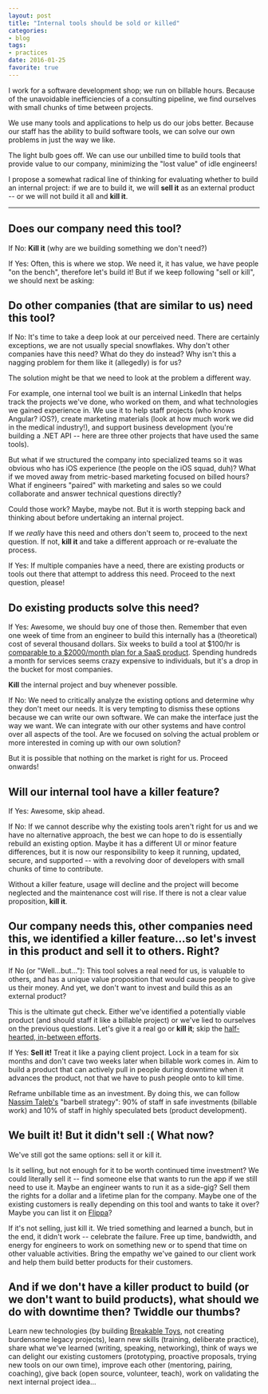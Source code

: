 ```yaml
---
layout: post
title: "Internal tools should be sold or killed"
categories:
- blog
tags:
- practices
date: 2016-01-25
favorite: true
---
```


I work for a software development shop; we run on billable hours. Because of the unavoidable inefficiencies of a consulting pipeline, we find ourselves with small chunks of time between projects.

We use many tools and applications to help us do our jobs better. Because our staff has the ability to build software tools, we can solve our own problems in just the way we like.

The light bulb goes off. We can use our unbilled time to build tools that provide value to our company, minimizing the "lost value" of idle engineers!

I propose a somewhat radical line of thinking for evaluating whether to build an internal project: if we are to build it, we will **sell it** as an external product -- or we will not build it all and **kill it**.

---

## Does our company need this tool?

If No: **Kill it** (why are we building something we don't need?) 

If Yes: Often, this is where we stop. We need it, it has value, we have people "on the bench", therefore let's build it! But if we keep following "sell or kill", we should next be asking:

## Do other companies (that are similar to us) need this tool?

If No: It's time to take a deep look at our perceived need. There are certainly exceptions, we are not usually special snowflakes. Why don't other companies have this need? What do they do instead? Why isn't this a nagging problem for them like it (allegedly) is for us?

The solution might be that we need to look at the problem a different way. 

For example, one internal tool we built is an internal LinkedIn that helps track the projects we've done, who worked on them, and what technologies we gained experience in. We use it to help staff projects (who knows Angular? iOS?), create marketing materials (look at how much work we did in the medical industry!), and support business development (you're building a .NET API -- here are three other projects that have used the same tools).

But what if we structured the company into specialized teams so it was obvious who has iOS experience (the people on the iOS squad, duh)? What if we moved away from metric-based marketing focused on billed hours? What if engineers "paired" with marketing and sales so we could collaborate and answer technical questions directly?

Could those work? Maybe, maybe not. But it is worth stepping back and thinking about before undertaking an internal project.

If we *really* have this need and others don't seem to, proceed to the next question. If not, **kill it** and take a different approach or re-evaluate the process.

If Yes: If multiple companies have a need, there are existing products or tools out there that attempt to address this need. Proceed to the next question, please!

## Do existing products solve this need?

If Yes: Awesome, we should buy one of those then. Remember that even one week of time from an engineer to build this internally has a (theoretical) cost of several thousand dollars. Six weeks to build a tool at $100/hr is [comparable to a $2000/month plan for a SaaS product][bm]. Spending hundreds a month for services seems crazy expensive to individuals, but it's a drop in the bucket for most companies.

**Kill** the internal project and buy whenever possible.

If No: We need to critically analyze the existing options and determine why they don't meet our needs. It is very tempting to dismiss these options because we can write our own software. We can make the interface just the way we want. We can integrate with our other systems and have control over all aspects of the tool. Are we focused on solving the actual problem or more interested in coming up with our own solution?

But it is possible that nothing on the market is right for us. Proceed onwards!

## Will our internal tool have a killer feature?

If Yes: Awesome, skip ahead.

If No: If we cannot describe why the existing tools aren't right for us and we have no alternative approach, the best we can hope to do is essentially rebuild an existing option. Maybe it has a different UI or minor feature differences, but it is now our responsibility to keep it running, updated, secure, and supported -- with a revolving door of developers with small chunks of time to contribute. 

Without a killer feature, usage will decline and the project will become neglected and the maintenance cost will rise. If there is not a clear value proposition, **kill it**.

## Our company needs this, other companies need this, we identified a killer feature...so let's invest in this product and sell it to others. Right?

If No (or "Well...but..."): This tool solves a real need for us, is valuable to others, and has a unique value proposition that would cause people to give us their money. And yet, we don't want to invest and build this as an external product?

This is the ultimate gut check. Either we've identified a potentially viable product (and should staff it like a billable project) or we've lied to ourselves on the previous questions. Let's give it a real go or **kill it**; skip the [half-hearted, in-between efforts][hell].

If Yes: **Sell it!** Treat it like a paying client project. Lock in a team for six months and don't cave two weeks later when billable work comes in. Aim to build a product that can actively pull in people during downtime when it advances the product, not that we have to push people onto to kill time.

Reframe unbillable time as an investment. By doing this, we can follow [Nassim Taleb's][nt] "barbell strategy": 90% of staff in safe investments (billable work) and 10% of staff in highly speculated bets (product development).

## We built it! But it didn't sell :( What now?

We've still got the same options: sell it or kill it.

Is it selling, but not enough for it to be worth continued time investment? We could literally sell it -- find someone else that wants to run the app if we still need to use it. Maybe an engineer wants to run it as a side-gig? Sell them the rights for a dollar and a lifetime plan for the company. Maybe one of the existing customers is really depending on this tool and wants to take it over? Maybe you can list it on [Flippa][f]?

If it's not selling, just kill it. We tried something and learned a bunch, but in the end, it didn't work -- celebrate the failure. Free up time, bandwidth, and energy for engineers to work on something new or to spend that time on other valuable activities. Bring the empathy we've gained to our client work and help them build better products for their customers.

## And if we don't have a killer product to build (or we don't want to build products), what should we do with downtime then? Twiddle our thumbs?

Learn new technologies (by building [Breakable Toys][bt], not creating burdensome legacy projects), learn new skills (training, deliberate practice), share what we've learned (writing, speaking, networking), think of ways we can delight our existing customers (prototyping, proactive proposals, trying new tools on our own time), improve each other (mentoring, pairing, coaching), give back (open source, volunteer, teach), work on validating the next internal project idea...

[bm]: https://baremetrics.com/calculator?cost=2000&engineers=1&salary=65000&weeks=6&maintenance=0.5
[hell]: https://sivers.org/hellyeah
[nt]: https://en.wikipedia.org/wiki/Nassim_Nicholas_Taleb
[f]: https://flippa.com/
[bt]: http://redsquirrel.com/dave/work/a2j/patterns/BreakableToys.html
